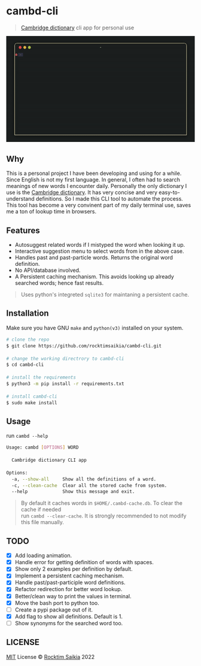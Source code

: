 # cambd-cli

> [Cambridge dictionary](https://dictionary.cambridge.org) cli app for personal use

![cambd demo gif](demo.gif)

## Why

This is a personal project I have been developing and using for a while. Since English is not my first language. In general, I often had to search meanings of new words I encounter daily. Personally the only dictionary I use is the [Cambridge dictionary](https://dictionary.cambridge.org/). It has very concise and very easy-to-understand definitions. So I made this CLI tool to automate the process. This tool has become a very convinent part of my daily terminal use, saves me a ton of lookup time in browsers.

## Features

- Autosuggest related words if I mistyped the word when looking it up.
- Interactive suggestion menu to select words from in the above case.
- Handles past and past-particle words. Returns the original word definition.
- No API/database involved.
- A Persistent caching mechanism. This avoids looking up already searched words; hence fast results.

> Uses python's integreted `sqlite3` for maintaning a persistent cache.

## Installation

Make sure you have GNU `make` and `python(v3)` installed on your system.

```sh
# clone the repo
$ git clone https://github.com/rocktimsaikia/cambd-cli.git

# change the working directrory to cambd-cli
$ cd cambd-cli

# install the requirements
$ python3 -m pip install -r requirements.txt

# install cambd-cli
$ sudo make install
```

## Usage

run `cambd --help`

```sh
Usage: cambd [OPTIONS] WORD

  Cambridge dictionary CLI app

Options:
  -a, --show-all     Show all the definitions of a word.
  -c, --clean-cache  Clear all the stored cache from system.
  --help             Show this message and exit.
```

> By default it caches words in `$HOME/.cambd-cache.db`. To clear the cache if needed <br/> run `cambd --clear-cache`. It is strongly recommended to not modify this file manually.

## TODO

- [x] Add loading animation.
- [x] Handle error for getting definition of words with spaces.
- [x] Show only 2 examples per definition by default.
- [x] Implement a persistent caching mechanism.
- [x] Handle past/past-participle word definitions.
- [x] Refactor redirection for better word lookup.
- [x] Better/clean way to print the values in terminal.
- [x] Move the bash port to python too.
- [ ] Create a pypi package out of it.
- [x] Add flag to show all definitions. Default is 1.
- [ ] Show synonyms for the searched word too.

## LICENSE

[MIT](./LICENSE) License &copy; [Rocktim Saikia](https://rocktimsaikia.com) 2022
